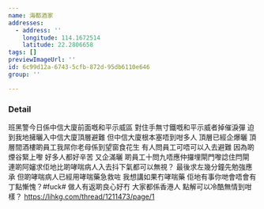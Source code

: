 ```yaml
---
name: 海都酒家
addresses:
  - address: ''
    longitude: 114.1672514
    latitude: 22.2806658
tags: []
previewImageUrl: ''
id: 6c99d12a-6743-5cfb-872d-95db6110e646
group: ''

---
```

### Detail
班黑警今日係中信大廈前面嘅和平示威區
對住手無寸鐵嘅和平示威者掉催淚彈
迫到我地擁曬入中信大廈頂層避難
但中信大廈根本塞唔到咁多人 頂層已經企爆曬
頂層間酒樓啲員工我屌你老母係到望窗食花生
有人問員工可唔可以入去避難
因為啲煙谷緊上嚟 好多人都好辛苦 又企滿曬
啲員工十問九唔應仲攞埋閘門嚟諗住閂閘
連啲阿嬸求佢地比啲哮喘病人入去抖下氣都可以無視？
最後求左幾分鐘先勉強應承 但啲哮喘病人已經用哮喘藥急救咗
我想講如果冇哮喘藥 佢地有事你哋會唔會有丁點慚愧？#fuck#
做人有返啲良心好冇 大家都係香港人 點解可以冷酷無情到咁樣？
https://lihkg.com/thread/1211473/page/1
